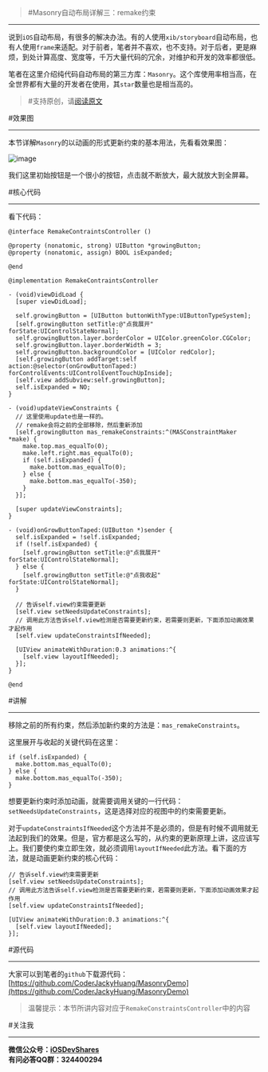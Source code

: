 >#Masonry自动布局详解三：remake约束

---
说到`iOS`自动布局，有很多的解决办法。有的人使用`xib/storyboard`自动布局，也有人使用`frame`来适配。对于前者，笔者并不喜欢，也不支持。对于后者，更是麻烦，到处计算高度、宽度等，千万大量代码的冗余，对维护和开发的效率都很低。

笔者在这里介绍纯代码自动布局的第三方库：`Masonry`。这个库使用率相当高，在全世界都有大量的开发者在使用，其`star`数量也是相当高的。

>#支持原创，请[阅读原文](http://www.henishuo.com/masonry-remake-constraints/)

#效果图

---
本节详解`Masonry`的以动画的形式更新约束的基本用法，先看看效果图：

![image](http://www.henishuo.com/wp-content/uploads/2015/11/remake.gif)

我们这里初始按钮是一个很小的按钮，点击就不断放大，最大就放大到全屏幕。

#核心代码

---

看下代码：

```
@interface RemakeContraintsController ()

@property (nonatomic, strong) UIButton *growingButton;
@property (nonatomic, assign) BOOL isExpanded;

@end

@implementation RemakeContraintsController

- (void)viewDidLoad {
  [super viewDidLoad];
  
  self.growingButton = [UIButton buttonWithType:UIButtonTypeSystem];
  [self.growingButton setTitle:@"点我展开" forState:UIControlStateNormal];
  self.growingButton.layer.borderColor = UIColor.greenColor.CGColor;
  self.growingButton.layer.borderWidth = 3;
  self.growingButton.backgroundColor = [UIColor redColor];
  [self.growingButton addTarget:self action:@selector(onGrowButtonTaped:) forControlEvents:UIControlEventTouchUpInside];
  [self.view addSubview:self.growingButton];
  self.isExpanded = NO;
}

- (void)updateViewConstraints {
  // 这里使用update也是一样的。
  // remake会将之前的全部移除，然后重新添加
  [self.growingButton mas_remakeConstraints:^(MASConstraintMaker *make) {
    make.top.mas_equalTo(0);
    make.left.right.mas_equalTo(0);
    if (self.isExpanded) {
      make.bottom.mas_equalTo(0);
    } else {
      make.bottom.mas_equalTo(-350);
    }
  }];
  
  [super updateViewConstraints];
}

- (void)onGrowButtonTaped:(UIButton *)sender {
  self.isExpanded = !self.isExpanded;
  if (!self.isExpanded) {
    [self.growingButton setTitle:@"点我展开" forState:UIControlStateNormal];
  } else {
    [self.growingButton setTitle:@"点我收起" forState:UIControlStateNormal];
  }
  
  // 告诉self.view约束需要更新
  [self.view setNeedsUpdateConstraints];
  // 调用此方法告诉self.view检测是否需要更新约束，若需要则更新，下面添加动画效果才起作用
  [self.view updateConstraintsIfNeeded];
  
  [UIView animateWithDuration:0.3 animations:^{
    [self.view layoutIfNeeded];
  }];
}

@end
```

#讲解

---
移除之前的所有约束，然后添加新约束的方法是：`mas_remakeConstraints`。

这里展开与收起的关键代码在这里：

```
if (self.isExpanded) {
  make.bottom.mas_equalTo(0);
} else {
  make.bottom.mas_equalTo(-350);
}
```

想要更新约束时添加动画，就需要调用关键的一行代码：`setNeedsUpdateConstraints`，这是选择对应的视图中的约束需要更新。

对于`updateConstraintsIfNeeded`这个方法并不是必须的，但是有时候不调用就无法起到我们的效果。但是，官方都是这么写的，从约束的更新原理上讲，这应该写上。我们要使约束立即生效，就必须调用`layoutIfNeeded`此方法。看下面的方法，就是动画更新约束的核心代码：

```
// 告诉self.view约束需要更新
[self.view setNeedsUpdateConstraints];
// 调用此方法告诉self.view检测是否需要更新约束，若需要则更新，下面添加动画效果才起作用
[self.view updateConstraintsIfNeeded];

[UIView animateWithDuration:0.3 animations:^{
  [self.view layoutIfNeeded];
}];
```

#源代码

---
大家可以到笔者的`github`下载源代码：[https://github.com/CoderJackyHuang/MasonryDemo](https://github.com/CoderJackyHuang/MasonryDemo)

> 温馨提示：本节所讲内容对应于`RemakeConstraintsController`中的内容

#关注我

---
**微信公众号：[iOSDevShares]()**<br>
**有问必答QQ群：324400294**
